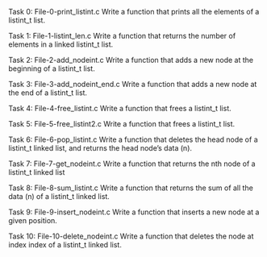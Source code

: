 Task 0: File-0-print_listint.c Write a function that prints all the elements of a listint_t list.

Task 1: File-1-listint_len.c Write a function that returns the number of elements in a linked listint_t list.

Task 2: File-2-add_nodeint.c Write a function that adds a new node at the beginning of a listint_t list.

Task 3: File-3-add_nodeint_end.c Write a function that adds a new node at the end of a listint_t list.

Task 4: File-4-free_listint.c Write a function that frees a listint_t list.

Task 5: File-5-free_listint2.c Write a function that frees a listint_t list.

Task 6: File-6-pop_listint.c Write a function that deletes the head node of a listint_t linked list, and returns the head node’s data (n).

Task 7: File-7-get_nodeint.c Write a function that returns the nth node of a listint_t linked list

Task 8: File-8-sum_listint.c Write a function that returns the sum of all the data (n) of a listint_t linked list.

Task 9: File-9-insert_nodeint.c Write a function that inserts a new node at a given position.

Task 10: File-10-delete_nodeint.c Write a function that deletes the node at index index of a listint_t linked list.

